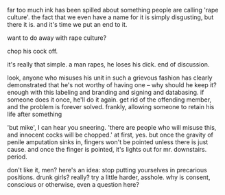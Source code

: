 far too much ink has been spilled about something people are calling 'rape culture'. the fact that we even have a name for it is simply disgusting, but there it is. and it's time we put an end to it.

want to do away with rape culture?

chop his cock off.

it's really that simple. a man rapes, he loses his dick. end of discussion.

look, anyone who misuses his unit in such a grievous fashion has clearly demonstrated that he's not worthy of having one – why should he keep it? enough with this labeling and branding and signing and databasing. if someone does it once, he'll do it again. get rid of the offending member, and the problem is forever solved. frankly, allowing someone to retain his life after something 

'but mike', I can hear you sneering. 'there are people who will misuse this, and innocent cocks will be chopped.' at first, yes. but once the gravity of penile amputation sinks in, fingers won't be pointed unless there is just cause. and once the finger is pointed, it's lights out for mr. downstairs. period.

don't like it, men? here's an idea: stop putting yourselves in precarious positions. drunk girls? really? try a little harder, asshole. why is consent, conscious or otherwise, even a question here?